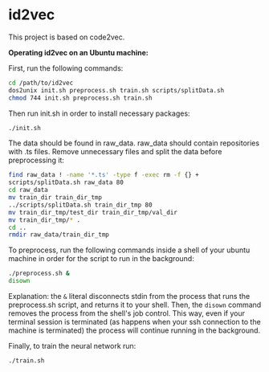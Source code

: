 # id2vec

This project is based on code2vec.

**Operating id2vec on an Ubuntu machine:**

First, run the following commands:

```bash
cd /path/to/id2vec
dos2unix init.sh preprocess.sh train.sh scripts/splitData.sh
chmod 744 init.sh preprocess.sh train.sh
```

Then run init.sh in order to install necessary packages:
```bash
./init.sh
```

The data should be found in raw_data. raw_data should contain repositories with .ts files.
Remove unnecessary files and split the data before preprocessing it:
```bash
find raw_data ! -name '*.ts' -type f -exec rm -f {} +
scripts/splitData.sh raw_data 80
cd raw_data
mv train_dir train_dir_tmp
../scripts/splitData.sh train_dir_tmp 80
mv train_dir_tmp/test_dir train_dir_tmp/val_dir
mv train_dir_tmp/* .
cd ..
rmdir raw_data/train_dir_tmp
```

To preprocess, run the following commands inside a shell of your ubuntu machine in order for the script to run in the background:
```bash
./preprocess.sh &
disown
```

Explanation: the `&` literal disconnects stdin from the process that runs the preprocess.sh script,
and returns it to your shell. Then, the `disown` command removes the process from the shell's job control. This way,
even if your terminal session is terminated (as happens when your ssh connection to the machine is terminated)
the process will continue running in the background.

Finally, to train the neural network run:
```bash
./train.sh
```
